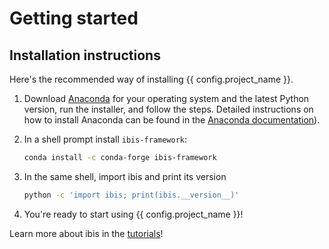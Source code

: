 # Getting started

## Installation instructions

Here's the recommended way of installing {{ config.project_name }}.

1. Download [Anaconda](https://www.anaconda.com/distribution/) for your operating system and
   the latest Python version, run the installer, and follow the steps. Detailed instructions
   on how to install Anaconda can be found in the
   [Anaconda documentation](https://docs.anaconda.com/anaconda/install/)).

2. In a shell prompt install `ibis-framework`:

   ```sh
   conda install -c conda-forge ibis-framework
   ```

3. In the same shell, import ibis and print its version

   ```sh
   python -c 'import ibis; print(ibis.__version__)'
   ```

4. You're ready to start using {{ config.project_name }}!

Learn more about ibis in the [tutorials](/tutorial/01-Introduction-to-Ibis)!
